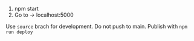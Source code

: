 1. npm start
2. Go to -> localhost:5000

Use `source` brach for development. Do not push to main. Publish with `npm run deploy`